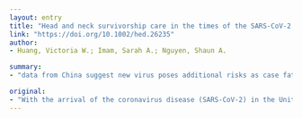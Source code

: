 ```yaml
---
layout: entry
title: "Head and neck survivorship care in the times of the SARS-CoV-2 pandemic"
link: "https://doi.org/10.1002/hed.26235"
author:
- Huang, Victoria W.; Imam, Sarah A.; Nguyen, Shaun A.

summary:
- "data from China suggest new virus poses additional risks as case fatality of patients with cancer was higher at 5.6% compared to 2.3% of the general population. There are three proposed major strategies to address care for cancer patients in this SARS-CoV-2 pandemic with postponing treatment for those with stable cancer. We discuss the unique mental health challenges and burdens of head and neck cancer in the times of the SARS."

original:
- "With the arrival of the coronavirus disease (SARS-CoV-2) in the United?States, care practice paradigms have drastically changed. Data from China suggest that the new virus poses additional risks as case fatality of patients with cancer was higher at 5.6% compared to 2.3% of the general population. There are three proposed major strategies to address care for patients with cancer in this SARS-CoV-2 pandemic with postponing treatment for those with stable cancer, increasing personal protection provisions for patients with cancer, and increasing monitoring if a patient becomes infected with SARS-CoV-2. In this present commentary, we discuss the unique mental health challenges and burdens of patients with head and neck cancer in the times of the SARS-CoV-2 pandemic and approaches to mitigate these stressors through telemedicine to reduce future burdens to the patient and the health care system."
---
```


